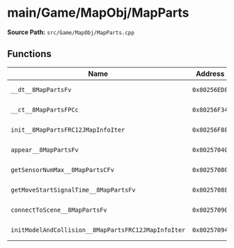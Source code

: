 # main/Game/MapObj/MapParts

**Source Path:** `src/Game/MapObj/MapParts.cpp`

## Functions

| Name | Address | Match % |
|------|---------|---------|
| `__dt__8MapPartsFv` | `0x80256ED8` | :x: (95.7%) |
| `__ct__8MapPartsFPCc` | `0x80256F34` | :x: (61.9%) |
| `init__8MapPartsFRC12JMapInfoIter` | `0x80256F88` | :white_check_mark: (100.0%) |
| `appear__8MapPartsFv` | `0x80257040` | :white_check_mark: (100.0%) |
| `getSensorNumMax__8MapPartsCFv` | `0x80257080` | :white_check_mark: (100.0%) |
| `getMoveStartSignalTime__8MapPartsFv` | `0x80257088` | :white_check_mark: (100.0%) |
| `connectToScene__8MapPartsFv` | `0x80257090` | :white_check_mark: (100.0%) |
| `initModelAndCollision__8MapPartsFRC12JMapInfoIter` | `0x80257094` | :white_check_mark: (100.0%) |